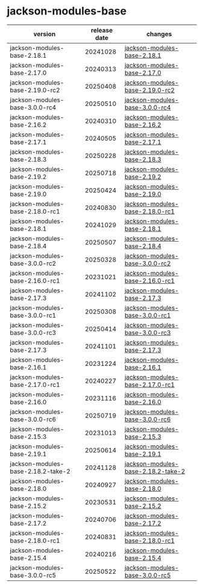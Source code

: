 # jackson-modules-base	


|version|release date|changes|
|---|---|---|
|jackson-modules-base-2.18.1|20241028|[jackson-modules-base-2.18.1](./jackson-modules-base-2.18.1-20241028.md)|
|jackson-modules-base-2.17.0|20240313|[jackson-modules-base-2.17.0](./jackson-modules-base-2.17.0-20240313.md)|
|jackson-modules-base-2.19.0-rc2|20250408|[jackson-modules-base-2.19.0-rc2](./jackson-modules-base-2.19.0-rc2-20250408.md)|
|jackson-modules-base-3.0.0-rc4|20250510|[jackson-modules-base-3.0.0-rc4](./jackson-modules-base-3.0.0-rc4-20250510.md)|
|jackson-modules-base-2.16.2|20240310|[jackson-modules-base-2.16.2](./jackson-modules-base-2.16.2-20240310.md)|
|jackson-modules-base-2.17.1|20240505|[jackson-modules-base-2.17.1](./jackson-modules-base-2.17.1-20240505.md)|
|jackson-modules-base-2.18.3|20250228|[jackson-modules-base-2.18.3](./jackson-modules-base-2.18.3-20250228.md)|
|jackson-modules-base-2.19.2|20250718|[jackson-modules-base-2.19.2](./jackson-modules-base-2.19.2-20250718.md)|
|jackson-modules-base-2.19.0|20250424|[jackson-modules-base-2.19.0](./jackson-modules-base-2.19.0-20250424.md)|
|jackson-modules-base-2.18.0-rc1|20240830|[jackson-modules-base-2.18.0-rc1](./jackson-modules-base-2.18.0-rc1-20240830.md)|
|jackson-modules-base-2.18.1|20241029|[jackson-modules-base-2.18.1](./jackson-modules-base-2.18.1-20241029.md)|
|jackson-modules-base-2.18.4|20250507|[jackson-modules-base-2.18.4](./jackson-modules-base-2.18.4-20250507.md)|
|jackson-modules-base-3.0.0-rc2|20250328|[jackson-modules-base-3.0.0-rc2](./jackson-modules-base-3.0.0-rc2-20250328.md)|
|jackson-modules-base-2.16.0-rc1|20231021|[jackson-modules-base-2.16.0-rc1](./jackson-modules-base-2.16.0-rc1-20231021.md)|
|jackson-modules-base-2.17.3|20241102|[jackson-modules-base-2.17.3](./jackson-modules-base-2.17.3-20241102.md)|
|jackson-modules-base-3.0.0-rc1|20250308|[jackson-modules-base-3.0.0-rc1](./jackson-modules-base-3.0.0-rc1-20250308.md)|
|jackson-modules-base-3.0.0-rc3|20250414|[jackson-modules-base-3.0.0-rc3](./jackson-modules-base-3.0.0-rc3-20250414.md)|
|jackson-modules-base-2.17.3|20241101|[jackson-modules-base-2.17.3](./jackson-modules-base-2.17.3-20241101.md)|
|jackson-modules-base-2.16.1|20231224|[jackson-modules-base-2.16.1](./jackson-modules-base-2.16.1-20231224.md)|
|jackson-modules-base-2.17.0-rc1|20240227|[jackson-modules-base-2.17.0-rc1](./jackson-modules-base-2.17.0-rc1-20240227.md)|
|jackson-modules-base-2.16.0|20231116|[jackson-modules-base-2.16.0](./jackson-modules-base-2.16.0-20231116.md)|
|jackson-modules-base-3.0.0-rc6|20250719|[jackson-modules-base-3.0.0-rc6](./jackson-modules-base-3.0.0-rc6-20250719.md)|
|jackson-modules-base-2.15.3|20231013|[jackson-modules-base-2.15.3](./jackson-modules-base-2.15.3-20231013.md)|
|jackson-modules-base-2.19.1|20250614|[jackson-modules-base-2.19.1](./jackson-modules-base-2.19.1-20250614.md)|
|jackson-modules-base-2.18.2-take-2|20241128|[jackson-modules-base-2.18.2-take-2](./jackson-modules-base-2.18.2-take-2-20241128.md)|
|jackson-modules-base-2.18.0|20240927|[jackson-modules-base-2.18.0](./jackson-modules-base-2.18.0-20240927.md)|
|jackson-modules-base-2.15.2|20230531|[jackson-modules-base-2.15.2](./jackson-modules-base-2.15.2-20230531.md)|
|jackson-modules-base-2.17.2|20240706|[jackson-modules-base-2.17.2](./jackson-modules-base-2.17.2-20240706.md)|
|jackson-modules-base-2.18.0-rc1|20240831|[jackson-modules-base-2.18.0-rc1](./jackson-modules-base-2.18.0-rc1-20240831.md)|
|jackson-modules-base-2.15.4|20240216|[jackson-modules-base-2.15.4](./jackson-modules-base-2.15.4-20240216.md)|
|jackson-modules-base-3.0.0-rc5|20250522|[jackson-modules-base-3.0.0-rc5](./jackson-modules-base-3.0.0-rc5-20250522.md)|
